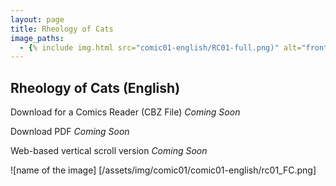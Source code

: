 ```yaml
---
layout: page
title: Rheology of Cats 
image_paths:
  - {% include img.html src="comic01-english/RC01-full.png)" alt="front cover" %}
---
```

<div class="col-lg-12 text-center">
	<h2 class="section-heading text-uppercase">Rheology of Cats (English)</h2>
</div>

Download for a Comics Reader (CBZ File) *Coming Soon*

Download PDF *Coming Soon*

Web-based vertical scroll version *Coming Soon*

![name of the image] [/assets/img/comic01/comic01-english/rc01_FC.png]
